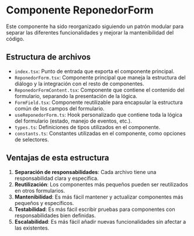 # Componente ReponedorForm

Este componente ha sido reorganizado siguiendo un patrón modular para separar las diferentes funcionalidades y mejorar la mantenibilidad del código.

## Estructura de archivos

- `index.tsx`: Punto de entrada que exporta el componente principal.
- `ReponedorForm.tsx`: Componente principal que maneja la estructura del diálogo y la integración con el resto de componentes.
- `ReponedorFormContent.tsx`: Componente que contiene el contenido del formulario, separando la presentación de la lógica.
- `FormField.tsx`: Componente reutilizable para encapsular la estructura común de los campos del formulario.
- `useReponedorForm.ts`: Hook personalizado que contiene toda la lógica del formulario (estado, manejo de eventos, etc.).
- `types.ts`: Definiciones de tipos utilizados en el componente.
- `constants.ts`: Constantes utilizadas en el componente, como opciones de selectores.

## Ventajas de esta estructura

1. **Separación de responsabilidades**: Cada archivo tiene una responsabilidad clara y específica.
2. **Reutilización**: Los componentes más pequeños pueden ser reutilizados en otros formularios.
3. **Mantenibilidad**: Es más fácil mantener y actualizar componentes más pequeños y específicos.
4. **Testabilidad**: Es más fácil escribir pruebas para componentes con responsabilidades bien definidas.
5. **Escalabilidad**: Es más fácil añadir nuevas funcionalidades sin afectar a las existentes.